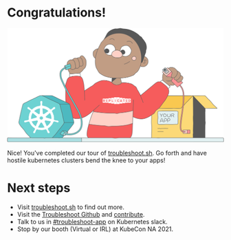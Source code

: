 # Congratulations!

![replicated gif](../../assets/Group_599.png)

Nice! 
You've completed our tour of [troubleshoot.sh](https://troubleshoot.sh/). 
Go forth and have hostile kubernetes clusters bend the knee to your apps!

# Next steps
* Visit [troubleshoot.sh](https://troubleshoot.sh/docs/support-bundle/introduction/) to find out more.
* Visit the [Troubleshoot Github](https://github.com/replicatedhq/troubleshoot) and [contribute](https://github.com/replicatedhq/troubleshoot/blob/master/CONTRIBUTING.md).
* Talk to us in [#troubleshoot-app](https://kubernetes.slack.com/archives/CS7J9JRH9) on Kubernetes slack.
* Stop by our booth (Virtual or IRL) at KubeCon NA 2021. 
